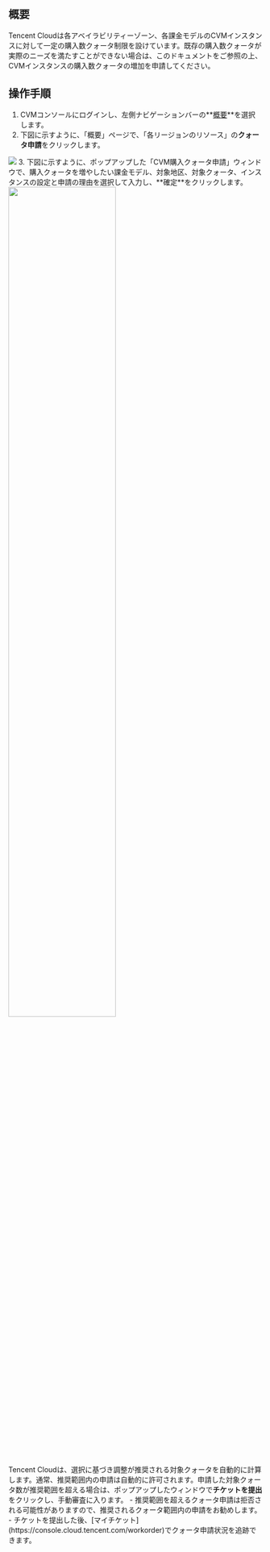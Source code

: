 ## 概要
Tencent Cloudは各アベイラビリティーゾーン、各課金モデルのCVMインスタンスに対して一定の購入数クォータ制限を設けています。既存の購入数クォータが実際のニーズを満たすことができない場合は、このドキュメントをご参照の上、CVMインスタンスの購入数クォータの増加を申請してください。

## 操作手順
1. CVMコンソールにログインし、左側ナビゲーションバーの**[概要](https://console.cloud.tencent.com/cvm/overview)**を選択します。
2. 下図に示すように、「概要」ページで、「各リージョンのリソース」の**クォータ申請**をクリックします。
<img src="https://main.qcloudimg.com/raw/ea45f11f515b2a7a05f304d1fa4e1b75.png">
3. 下図に示すように、ポップアップした「CVM購入クォータ申請」ウィンドウで、購入クォータを増やしたい課金モデル、対象地区、対象クォータ、インスタンスの設定と申請の理由を選択して入力し、**確定**をクリックします。<br>
<img src="https://main.qcloudimg.com/raw/f75e216eb259f5ceae1a37ce01fc6bfc.png" style="width:65%">
<br>Tencent Cloudは、選択に基づき調整が推奨される対象クォータを自動的に計算します。通常、推奨範囲内の申請は自動的に許可されます。申請した対象クォータ数が推奨範囲を超える場合は、ポップアップしたウィンドウで<b>チケットを提出</b>をクリックし、手動審査に入ります。
<dx-alert infotype="explain" title="">
- 推奨範囲を超えるクォータ申請は拒否される可能性がありますので、推奨されるクォータ範囲内の申請をお勧めします。
- チケットを提出した後、[マイチケット](https://console.cloud.tencent.com/workorder)でクォータ申請状況を追跡できます。
</dx-alert>

